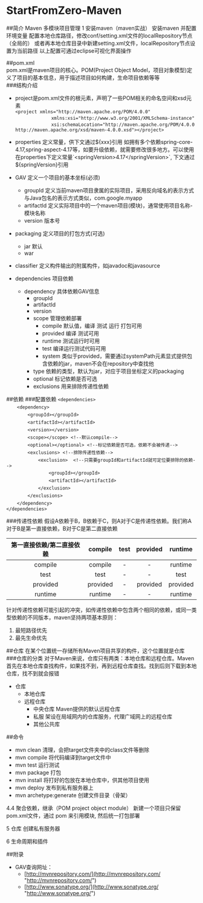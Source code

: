 # StartFromZero-Maven
##简介
Maven 多模块项目管理
1 安装maven（maven实战）
安装maven 并配置环境变量
配置本地仓库路径，修改conf/setting.xml文件的localRepository节点（全局的）
或者再本地仓库目录中新建setting.xml文件，localRepository节点设置为当前路径
以上配置可通过eclipse可视化界面操作

##pom.xml  
pom.xml是maven项目的核心。POM(Project Object Model，项目对象模型)定义了项目的基本信息，用于描述项目如何构建，生命项目依赖等等  
###结构介绍
- project是pom.xml文件的根元素，声明了一些POM相关的命名空间和xsd元素  
	`<project xmlns="http://maven.apache.org/POM/4.0.0"`  
	`　　　　　　　　xmlns:xsi="http://www.w3.org/2001/XMLSchema-instance"`  
  	`　　　　　　　　xsi:schemaLocation="http://maven.apache.org/POM/4.0.0 http://maven.apache.org/xsd/maven-4.0.0.xsd"></project>`  
- properties 定义常量，供下文通过${xxx}引用 如拥有多个依赖spring-core-4.17,spring-aspect-4.17等，如要升级依赖，就需要修改很多地方。可以使用在properties下定义常量`<springVersion>4.17</springVersion>`, 下文通过${springVersion}引用
- GAV 定义一个项目的基本坐标(必须)
	- groupId 定义当前maven项目隶属的实际项目，采用反向域名的表示方式与Java包名的表示方式类似，com.google.myapp  
	- artifactId 定义实际项目中的一个maven项目(模块)，通常使用项目名称-模块名称  
	- version 版本号  

- packaging 定义项目的打包方式(可选)
	- jar 默认
	- war
- classifier 定义构件输出的附属构件，如javadoc和javasource
- dependencies 项目依赖
	- dependency 具体依赖GAV信息
		- groupId
		- artifactId
		- version
		- scope 管理依赖部署
			- compile 默认值，编译 测试 运行 打包可用
			- provided 编译 测试可用
			- runtime 测试运行时可用
			- test 编译运行测试代码可用
			- system 类似于provided，需要通过systemPath元素显式提供包含依赖的jar，maven不会在repository中查找他
		- type 依赖的类型，默认为jar，对应于项目坐标定义的packaging
		- optional 标记依赖是否可选
		- exclusions 用来排除传递性依赖

##依赖
###配置依赖
`<dependencies>`  
　　`<dependency>`  
　　　　`<groupId></groupId>`  
　　　　`<artifactId></artifactId>`  
　　　　`<version></version>`  
　　　　`<scope></scope> <!--默认compile-->`  
　　　　`<optional></optional> <!--标记依赖是否可选，依赖不会被传递-->`  
　　　　`<exclusions> <!--排除传递性依赖-->`  
　　　　　　`<exclusion>  <!--只需要groupId和artifactId就可定位要排除的依赖-->`  
　　　　　　　　`<groupId></groupId>`  
　　　　　　　　`<artifactId></artifactId>`  
　　　　　　`</exclusion>`  
　　　　`</exclusions>`  
　　`</dependency>`  
`</dependencies>` 

###传递性依赖
假设A依赖于B，B依赖于C，则A对于C是传递性依赖。我们称A对于B是第一直接依赖，B对于C是第二直接依赖  

|第一直接依赖/第二直接依赖|compile|test|provided|runtime|
|:-:|:-:|:-:|:-:|:-:|
|compile|compile|-|-|runtime|
|test|test|-|-|test|
|provided|provided|-|provided|provided|
|runtime|runtime|-|-|runtime|
针对传递性依赖可能引起的冲突，如传递性依赖中包含两个相同的依赖，或同一类型依赖的不同版本，maven坚持两项基本原则：  
1. 最短路径优先
2. 最先生命优先


##仓库
在某个位置统一存储所有Maven项目共享的构件，这个位置就是仓库  
###仓库的分类
对于Maven来说，仓库只有两类：本地仓库和远程仓库。Maven首先在本地仓库查找构件，如果找不到，再到远程仓库查找。找到后则下载到本地仓库，找不到就会报错  

- 仓库
 	- 本地仓库
 	- 远程仓库
	    - 中央仓库 Maven提供的默认远程仓库
		- 私服 架设在局域网内的仓库服务，代理广域网上的远程仓库
		- 其他公共库



##命令
- mvn clean 清理，会把target文件夹中的class文件等删除
- mvn compile 将代码编译到target文件中
- mvn test 运行测试
- mvn package 打包
- mvn install 将打好的包放在本地仓库中，供其他项目使用
- mvn deploy 发布到私有服务器上
- mvn archetype:generate 创建文件目录（骨架）



4.4 聚合依赖，继承（POM project object module）
新建一个项目只保留pom.xml文件，通过
<packaging>pom</packaging>
<modules>
	<module></module>
</modules>
来引用模块, 然后统一打包部署


5 仓库
创建私有服务器

6 生命周期和插件


##附录
- GAV查询网址：  
	- [http://mvnrepository.com/](http://mvnrepository.com/ "http://mvnrepository.com/")  
	- [http://www.sonatype.org/](http://www.sonatype.org/ "http://www.sonatype.org/")  
